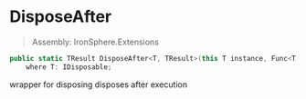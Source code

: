 ﻿

# DisposeAfter

> Assembly: IronSphere.Extensions

```csharp
public static TResult DisposeAfter<T, TResult>(this T instance, Func<T,TResult> actionToInvoke)
    where T: IDisposable;
```

wrapper for disposing disposes after execution

 